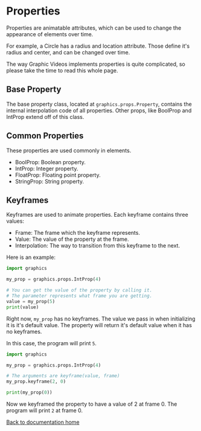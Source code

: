 # Properties

Properties are animatable attributes,
which can be used to change the appearance of elements over time.

For example, a Circle has a radius and location attribute.
Those define it's radius and center, and can be changed over time.

The way Graphic Videos implements properties is quite complicated,
so please take the time to read this whole page.

## Base Property

The base property class, located at `graphics.props.Property`,
contains the internal interpolation code of all properties.
Other props, like BoolProp and IntProp extend off of this class.

## Common Properties

These properties are used commonly in elements.

* BoolProp: Boolean property.
* IntProp: Integer property.
* FloatProp: Floating point property.
* StringProp: String property.

## Keyframes

Keyframes are used to animate properties. Each keyframe contains three values:

* Frame: The frame which the keyframe represents.
* Value: The value of the property at the frame.
* Interpolation: The way to transition from this keyframe to the next.

Here is an example:

``` python
import graphics

my_prop = graphics.props.IntProp(4)

# You can get the value of the property by calling it.
# The parameter represents what frame you are getting.
value = my_prop(5)
print(value)
```

Right now, `my_prop` has no keyframes.
The value we pass in when initializing it is it's default value.
The property will return it's default value when it has no keyframes.

In this case, the program will print `5`.

``` python
import graphics

my_prop = graphics.props.IntProp(4)

# The arguments are keyframe(value, frame)
my_prop.keyframe(2, 0)

print(my_prop(0))
```

Now we keyframed the property to have a value of 2 at frame 0.
The program will print `2` at frame 0.

[Back to documentation home][home]

[home]: https://medilocus.github.io/graphic_videos/
